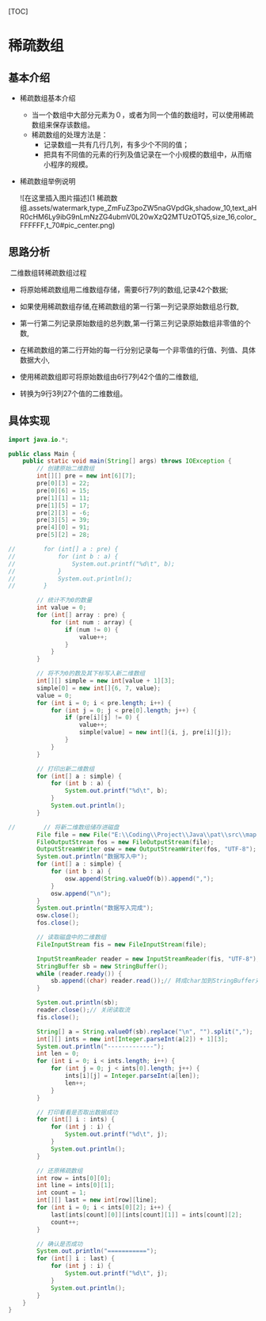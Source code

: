 [TOC]

# 稀疏数组

## 基本介绍

- 稀疏数组基本介绍

  - 当一个数组中大部分元素为０，或者为同一个值的数组时，可以使用稀疏数组来保存该数组。
  - 稀疏数组的处理方法是：
    - 记录数组一共有几行几列，有多少个不同的值；
    - 把具有不同值的元素的行列及值记录在一个小规模的数组中，从而缩小程序的规模。

- 稀疏数组举例说明

  ![在这里插入图片描述](1 稀疏数组.assets/watermark,type_ZmFuZ3poZW5naGVpdGk,shadow_10,text_aHR0cHM6Ly9ibG9nLmNzZG4ubmV0L20wXzQ2MTUzOTQ5,size_16,color_FFFFFF,t_70#pic_center.png)

## 思路分析

​	二维数组转稀疏数组过程

- 将原始稀疏数组用二维数组存储，需要6行7列的数组,记录42个数据; 

- 如果使用稀疏数组存储,在稀疏数组的第一行第一列记录原始数组总行数, 

- 第一行第二列记录原始数组的总列数,第一行第三列记录原始数组非零值的个数, 

- 在稀疏数组的第二行开始的每一行分别记录每一个非零值的行值、列值、具体数据大小, 

- 使用稀疏数组即可将原始数组由6行7列42个值的二维数组,  
- 转换为9行3列27个值的二维数组。

## 具体实现

```java
import java.io.*;

public class Main {
    public static void main(String[] args) throws IOException {
        // 创建原始二维数组
        int[][] pre = new int[6][7];
        pre[0][3] = 22;
        pre[0][6] = 15;
        pre[1][1] = 11;
        pre[1][5] = 17;
        pre[2][3] = -6;
        pre[3][5] = 39;
        pre[4][0] = 91;
        pre[5][2] = 28;

//        for (int[] a : pre) {
//            for (int b : a) {
//                System.out.printf("%d\t", b);
//            }
//            System.out.println();
//        }

        // 统计不为0的数量
        int value = 0;
        for (int[] array : pre) {
            for (int num : array) {
                if (num != 0) {
                    value++;
                }
            }
        }

        // 将不为0的数及其下标写入新二维数组
        int[][] simple = new int[value + 1][3];
        simple[0] = new int[]{6, 7, value};
        value = 0;
        for (int i = 0; i < pre.length; i++) {
            for (int j = 0; j < pre[0].length; j++) {
                if (pre[i][j] != 0) {
                    value++;
                    simple[value] = new int[]{i, j, pre[i][j]};
                }
            }
        }

        // 打印出新二维数组
        for (int[] a : simple) {
            for (int b : a) {
                System.out.printf("%d\t", b);
            }
            System.out.println();
        }

//        // 将新二维数组储存进磁盘
        File file = new File("E:\\Coding\\Project\\Java\\pat\\src\\map.data");
        FileOutputStream fos = new FileOutputStream(file);
        OutputStreamWriter osw = new OutputStreamWriter(fos, "UTF-8");
        System.out.println("数据写入中");
        for (int[] a : simple) {
            for (int b : a) {
                osw.append(String.valueOf(b)).append(",");
            }
            osw.append("\n");
        }
        System.out.println("数据写入完成");
        osw.close();
        fos.close();

        // 读取磁盘中的二维数组
        FileInputStream fis = new FileInputStream(file);

        InputStreamReader reader = new InputStreamReader(fis, "UTF-8");
        StringBuffer sb = new StringBuffer();
        while (reader.ready()) {
            sb.append((char) reader.read());// 转成char加到StringBuffer对象中
        }

        System.out.println(sb);
        reader.close();// 关闭读取流
        fis.close();

        String[] a = String.valueOf(sb).replace("\n", "").split(",");
        int[][] ints = new int[Integer.parseInt(a[2]) + 1][3];
        System.out.println("-------------");
        int len = 0;
        for (int i = 0; i < ints.length; i++) {
            for (int j = 0; j < ints[0].length; j++) {
                ints[i][j] = Integer.parseInt(a[len]);
                len++;
            }
        }

        // 打印看看是否取出数据成功
        for (int[] i : ints) {
            for (int j : i) {
                System.out.printf("%d\t", j);
            }
            System.out.println();
        }

        // 还原稀疏数组
        int row = ints[0][0];
        int line = ints[0][1];
        int count = 1;
        int[][] last = new int[row][line];
        for (int i = 0; i < ints[0][2]; i++) {
            last[ints[count][0]][ints[count][1]] = ints[count][2];
            count++;
        }

        // 确认是否成功
        System.out.println("===========");
        for (int[] i : last) {
            for (int j : i) {
                System.out.printf("%d\t", j);
            }
            System.out.println();
        }
    }
}
```

